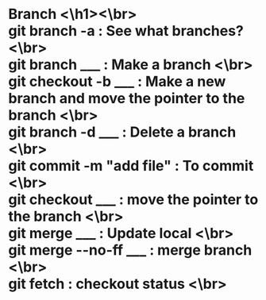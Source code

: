 <br><h1> Branch <\h1><\br>
<br> git branch -a : See what branches? <\br>
<br> git branch ___ : Make a branch <\br>
<br> git checkout -b ___ : Make a new branch and move the pointer to the branch <\br>
<br> git branch -d ___ : Delete a branch <\br>
<br> git  commit -m "add file" : To commit <\br>
<br> git checkout ___ : move the pointer to the branch <\br>
<br> git merge ___ : Update local <\br>
<br> git merge --no-ff ___ : merge branch <\br>
<br> git fetch : checkout status <\br>